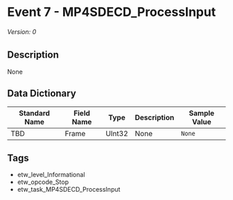 # Event 7 - MP4SDECD_ProcessInput
###### Version: 0

## Description
None

## Data Dictionary
|Standard Name|Field Name|Type|Description|Sample Value|
|---|---|---|---|---|
|TBD|Frame|UInt32|None|`None`|

## Tags
* etw_level_Informational
* etw_opcode_Stop
* etw_task_MP4SDECD_ProcessInput